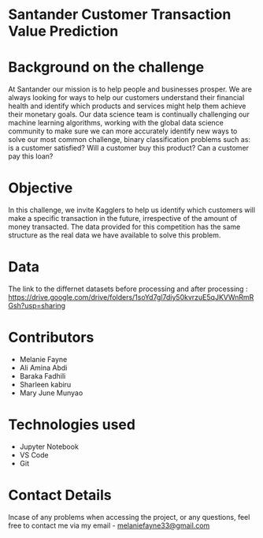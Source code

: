 # Santander Customer Transaction Value Prediction

# Background on the challenge
At Santander our mission is to help people and businesses prosper. We are always looking for ways to help our customers understand their financial health and identify which products and services might help them achieve their monetary goals.
Our data science team is continually challenging our machine learning algorithms, working with the global data science community to make sure we can more accurately identify new ways to solve our most common challenge, binary classification problems such as: is a customer satisfied? Will a customer buy this product? Can a customer pay this loan?


# Objective
In this challenge, we invite Kagglers to help us identify which customers will make a specific transaction in the future, irrespective of the amount of money transacted. The data provided for this competition has the same structure as the real data we have available to solve this problem.

# Data
The link to the differnet datasets before processing and after processing : https://drive.google.com/drive/folders/1soYd7gl7diy50kvrzuE5qJKVWnRmRGsh?usp=sharing

# Contributors
- Melanie Fayne
- Ali Amina Abdi
- Baraka Fadhili
- Sharleen kabiru
- Mary June Munyao

# Technologies used
- Jupyter Notebook
- VS Code
- Git

# Contact Details
Incase of any problems when accessing the project, or any questions, feel free to contact me via my email - melaniefayne33@gmail.com
